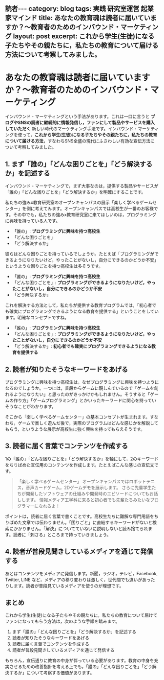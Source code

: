 読者---
category: blog
tags: 実践 研究室運営 起業家マインド
title: あなたの教育魂は読者に届いていますか？〜教育者のためのインバウンド・マーケティング
layout: post
excerpt: これから学生(生徒)になる子たちやその親たちに，私たちの教育について届ける方法について考察してみました。
---
# あなたの教育魂は読者に届いていますか？〜教育者のためのインバウンド・マーケティング

インバウンド・マーケティングという手法があります。これは一口に言うと **ブログやSNSの読者に継続的に情報発信し，ファンにして製品やサービスを購入していただく** 新しい時代のマーケティング手法です。インバウンド・マーケティングを使って，**これから学生(生徒)になる子たちやその親たちに，私たちの教育について届ける方法**，すなわちSNS全盛の現代にふさわしい有効な宣伝方法について考察してみました。

## 1. まず「誰の」「どんな困りごとを」「どう解決するか」を記述する

インバウンド・マーケティングで，まず大事なのは，提供する製品やサービスが「誰の」「どんな困りごとを」「どう解決するか」を明確にすることです。

私たちの強みx教育研究室のオープンキャンパスの展示「楽しく学べるゲームセンター」を例に考えてみます。オープンキャンパスでは高校生が一番のお客様です。その中でも，私たちの強みx教育研究室に来てほしいのは，プログラミングに興味を持っている人です。

* 「誰の」: **プログラミングに興味を持つ高校生**
* 「どんな困りごとを」
* 「どう解決するか」

彼らはどんな困りごとを持っているでしょうか。たとえば「プログラミングができるようになりたいけど，やったことがないし，自分にできるのかどうか不安」というような困りごとを持つ高校生は多そうです。

* 「誰の」: **プログラミングに興味を持つ高校生**
* 「どんな困りごとを」: **プログラミングができるようになりたいけど，やったことがないし，自分にできるのかどうか不安**
* 「どう解決するか」

これを解決する方法として，私たちが提供する教育プログラムでは，「初心者でも確実にプログラミングできるようになる教育を提供する」ということをしています。明確なコンセプトですね。

* 「誰の」: **プログラミングに興味を持つ高校生**
* 「どんな困りごとを」: **プログラミングができるようになりたいけど，やったことがないし，自分にできるのかどうか不安**
* 「どう解決するか」: **初心者でも確実にプログラミングできるようになる教育を提供する**

## 2. 読者が知りたそうなキーワードをあげる

プログラミングに興味を持つ高校生は，なぜプログラミングに興味を持つようになるのでしょうか。一つには，普段からゲームに親しんでいるので「ゲームを創れるようになりたい」と思ったのがきっかけかもしれません。そうすると「ゲームの作り方」「ゲームプログラミング」とかいったキーワードに関心を持っていそうなことがわかります。

そこから「楽しく学べるゲームセンター」の基本コンセプトが生まれます。すなわち，ゲームで楽しく遊んだ後で，実際のプログラムはどんな感じかを解説してもらう，というような展示が高校生に強く興味を持ってもらえそうです。

## 3. 読者に届く言葉でコンテンツを作成する

1の「誰の」「どんな困りごとを」「どう解決するか」を軸にして，2のキーワードをちりばめた宣伝用のコンテンツを作成します。たとえばこんな感じの宣伝文です。

> 「楽しく学べるゲームセンター」
> 	オープンキャンパスではロボットテニス，音声カードゲーム，2Dゲームデモを展示します。
> さらに先輩学生たちが開発したソフトウェアの仕組みや開発時のエピソードについてもお話しします。
> 情報メディア工学科に来ると初心者でも先輩たちみたいなプログラマーになれるよ！

ポイントは，読者に届く言葉で書くことです。高校生たちに難解な専門用語をちりばめた文章では伝わりません。「困りごと」に直結するキーワードがないと検索にかかりません。「解決」についてていねいに説明しないと読み捨てられます。読者に「刺さる」ところまで持っていきましょう。

## 4. 読者が普段見聞きしているメディアを通じて発信する

あとはコンテンツをメディアに発信します。新聞，ラジオ，テレビ，Facebook, Twitter, LINE など，メディアの移り変わりは激しく，世代間でも違いがあったりします。読者が普段見ているメディアを使うのが理想です。

## まとめ

これから学生(生徒)になる子たちやその親たちに，私たちの教育について届けてファンになってもらう方法は，次のような手順を踏みます。

1. まず「誰の」「どんな困りごとを」「どう解決するか」を記述する
2. 読者が知りたそうなキーワードをあげる
3. 読者に届く言葉でコンテンツを作成する
4. 読者が普段見聞きしているメディアを通じて発信する

もちろん，宣伝通りに教育の中身が伴っている必要があります。教育の中身を充実させるための改善指針を考える上でも，「誰の」「どんな困りごとを」「どう解決するか」について考察する価値があります。